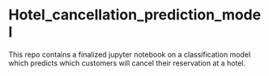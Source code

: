 # Hotel_cancellation_prediction_model
This repo contains a finalized jupyter notebook on a classification model which predicts which customers will cancel their reservation at a hotel. 
